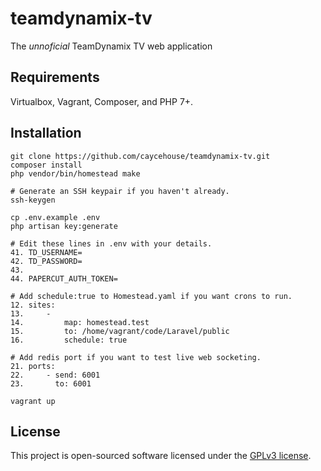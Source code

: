 # teamdynamix-tv

The _unnoficial_ TeamDynamix TV web application

## Requirements

Virtualbox, Vagrant, Composer, and PHP 7+.

## Installation

```
git clone https://github.com/caycehouse/teamdynamix-tv.git
composer install
php vendor/bin/homestead make

# Generate an SSH keypair if you haven't already.
ssh-keygen

cp .env.example .env
php artisan key:generate

# Edit these lines in .env with your details.
41. TD_USERNAME=
42. TD_PASSWORD=
43.
44. PAPERCUT_AUTH_TOKEN=

# Add schedule:true to Homestead.yaml if you want crons to run.
12. sites:
13.     -
14.         map: homestead.test
15.         to: /home/vagrant/code/Laravel/public
16.         schedule: true

# Add redis port if you want to test live web socketing.
21. ports:
22.     - send: 6001
23.       to: 6001

vagrant up
```

## License

This project is open-sourced software licensed under the [GPLv3 license](https://opensource.org/licenses/GPL-3.0).
